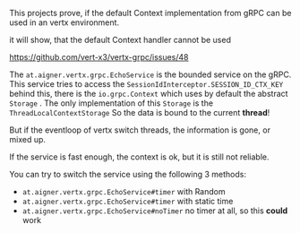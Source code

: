 This projects prove, if the default Context implementation from gRPC can be used in an vertx environment.

it will show, that the default Context handler cannot be used

https://github.com/vert-x3/vertx-grpc/issues/48


The `at.aigner.vertx.grpc.EchoService` is the bounded service on the gRPC.
This service tries to access the `SessionIdInterceptor.SESSION_ID_CTX_KEY`
behind this, there is the `io.grpc.Context` which uses by default the abstract `Storage` .
The only implementation of this `Storage` is the `ThreadLocalContextStorage`
So the data is bound to the current **thread**!

But if the eventloop of vertx switch threads, the information is gone, or mixed up.

If the service is fast enough, the context is ok, but it is still not reliable.

You can try to switch the service using the following 3 methods:

* `at.aigner.vertx.grpc.EchoService#timer` with Random
* `at.aigner.vertx.grpc.EchoService#timer` with static time
* `at.aigner.vertx.grpc.EchoService#noTimer` no timer at all, so this **could** work


